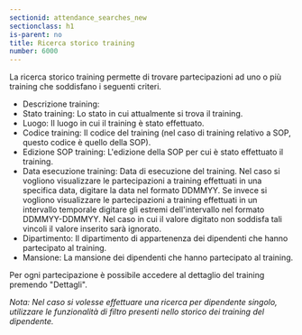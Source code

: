 ```yaml
---
sectionid: attendance_searches_new
sectionclass: h1
is-parent: no
title: Ricerca storico training
number: 6000
---
```

La ricerca storico training permette di trovare partecipazioni ad uno o più training che soddisfano i seguenti criteri.

 - Descrizione training:
 - Stato training: Lo stato in cui attualmente si trova il training.
 - Luogo: Il luogo in cui il training è stato effettuato.
 - Codice training: Il codice del training (nel caso di training relativo a SOP, questo codice è quello della SOP).
 - Edizione SOP training: L'edizione della SOP per cui è stato effettuato il training.
 - Data esecuzione training: Data di esecuzione del training. Nel caso si vogliono visualizzare le partecipazioni a training effettuati in una specifica data, digitare la data nel formato DDMMYY. Se invece si vogliono visualizzare le partecipazioni a training effettuati in un intervallo temporale digitare gli estremi dell'intervallo nel formato DDMMYY-DDMMYY. Nel caso in cui il valore digitato non soddisfa tali vincoli il valore inserito sarà ignorato.
 - Dipartimento: Il dipartimento di appartenenza dei dipendenti che hanno partecipato al training.
 - Mansione: La mansione dei dipendenti che hanno partecipato al training.

Per ogni partecipazione è possibile accedere al dettaglio del training premendo "Dettagli".

_Nota: Nel caso si volesse effettuare una ricerca per dipendente singolo, utilizzare le funzionalità di filtro presenti nello storico dei training del dipendente._
